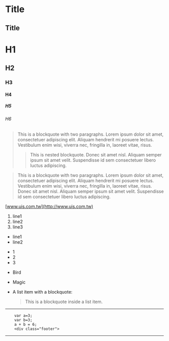 Title
==

Title
--


# H1
## H2
### H3
#### H4
##### H5
###### H6


> This is a blockquote with two paragraphs. Lorem ipsum dolor sit amet,
 consectetuer adipiscing elit. Aliquam hendrerit mi posuere lectus.
 Vestibulum enim wisi, viverra nec, fringilla in, laoreet vitae, risus.
> > This is nested blockquote. 
 Donec sit amet nisl. Aliquam semper ipsum sit amet velit. Suspendisse
 id sem consectetuer libero luctus adipiscing.



> This is a blockquote with two paragraphs. Lorem ipsum dolor sit amet,
consectetuer adipiscing elit. Aliquam hendrerit mi posuere lectus.
Vestibulum enim wisi, viverra nec, fringilla in, laoreet vitae, risus.
> Donec sit amet nisl. Aliquam semper ipsum sit amet velit. Suspendisse
id sem consectetuer libero luctus adipiscing.


[www.uis.com.tw](http://www.uis.com.tw)

1. line1
2. line2
3. line3

* line1
* line2

- 1
- 2
- 3

*   Bird
*   Magic


*   A list item with a blockquote:

    > This is a blockquote
    > inside a list item.

---
        var a=3;
        var b=3;
        a + b = 6;
        <div class="footer">
***
